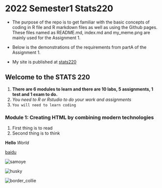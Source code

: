 # 2022 Semester1 Stats220

* The purpose of the repo is to get familiar with the basic concepts of coding in R file and R markdown files as well as using the Github pages. These files named as README.md, index.md and my_meme.png are mainly used for the Assignment 1. 

* Below is the demonstrations of the requirements from partA of the Assignment 1.

* My site is published at [stats220](https://hou-dter.github.io/stats220/)

## Welcome to the STATS 220
1. **There are 6 modules to learn and there are 10 labs, 5 assignments, 1 test and 1 exam to do.**
2. *You need to R or Rstudio to do your work and assignments*
3. `You will need to learn coding`

### Module 1: Creating HTML by combining modern technologies
1. First thing is to read
2. Second thing is to think

**Hello**
*World*

[baidu](https://www.baidu.com/)

![samoye](https://gimg2.baidu.com/image_search/src=http%3A%2F%2Fwww.quchong.cn%2Fuploads%2F210531%2F106-210531135635D3.jpg&refer=http%3A%2F%2Fwww.quchong.cn&app=2002&size=f9999,10000&q=a80&n=0&g=0n&fmt=auto?sec=1649660942&t=6dd404ce9bad23cf212823b30299c1e7)

![husky](https://gimg2.baidu.com/image_search/src=http%3A%2F%2Feuro-premium.cn%2Fsites%2Fdefault%2Ffiles%2F2017%2F06%2F2017-06-13-020.jpg&refer=http%3A%2F%2Feuro-premium.cn&app=2002&size=f9999,10000&q=a80&n=0&g=0n&fmt=auto?sec=1649660953&t=8f62cdd991fac0a04bde4383b0e4d061)

![border_collie](https://gimg2.baidu.com/image_search/src=http%3A%2F%2Fimg9.chongwu.cc%2Fd%2Ffile%2Fbianmu%2F201310%2F575f08c38b70112377e367a689330b89.jpg&refer=http%3A%2F%2Fimg9.chongwu.cc&app=2002&size=f9999,10000&q=a80&n=0&g=0n&fmt=auto?sec=1649661126&t=6dbf69f1851e03cb2e00b9883d1fc35d)
